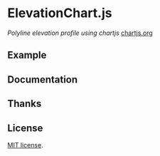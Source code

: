 # ElevationChart.js

*Polyline elevation profile using chartjs* [chartjs.org](http://www.chartjs.org)

## Example

## Documentation

## Thanks

## License

[MIT license](http://opensource.org/licenses/MIT).